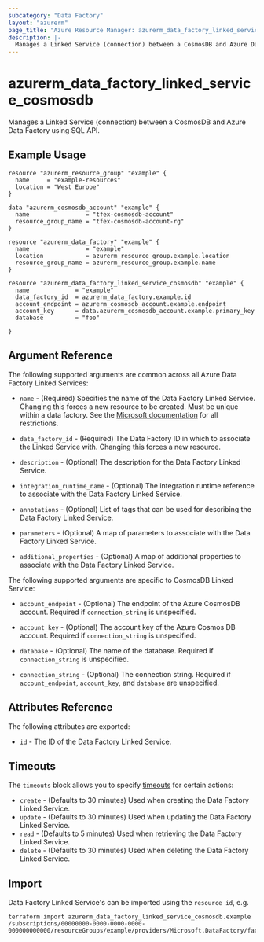 ```yaml
---
subcategory: "Data Factory"
layout: "azurerm"
page_title: "Azure Resource Manager: azurerm_data_factory_linked_service_cosmosdb"
description: |-
  Manages a Linked Service (connection) between a CosmosDB and Azure Data Factory using SQL API.
---
```


# azurerm_data_factory_linked_service_cosmosdb

Manages a Linked Service (connection) between a CosmosDB and Azure Data Factory using SQL API.


## Example Usage

```hcl
resource "azurerm_resource_group" "example" {
  name     = "example-resources"
  location = "West Europe"
}

data "azurerm_cosmosdb_account" "example" {
  name                = "tfex-cosmosdb-account"
  resource_group_name = "tfex-cosmosdb-account-rg"
}

resource "azurerm_data_factory" "example" {
  name                = "example"
  location            = azurerm_resource_group.example.location
  resource_group_name = azurerm_resource_group.example.name
}

resource "azurerm_data_factory_linked_service_cosmosdb" "example" {
  name             = "example"
  data_factory_id  = azurerm_data_factory.example.id
  account_endpoint = azurerm_cosmosdb_account.example.endpoint
  account_key      = data.azurerm_cosmosdb_account.example.primary_key
  database         = "foo"

}
```

## Argument Reference

The following supported arguments are common across all Azure Data Factory Linked Services:

* `name` - (Required) Specifies the name of the Data Factory Linked Service. Changing this forces a new resource to be created. Must be unique within a data
  factory. See the [Microsoft documentation](https://docs.microsoft.com/en-us/azure/data-factory/naming-rules) for all restrictions.

* `data_factory_id` - (Required) The Data Factory ID in which to associate the Linked Service with. Changing this forces a new resource.

* `description` - (Optional) The description for the Data Factory Linked Service.

* `integration_runtime_name` - (Optional) The integration runtime reference to associate with the Data Factory Linked Service.

* `annotations` - (Optional) List of tags that can be used for describing the Data Factory Linked Service.

* `parameters` - (Optional) A map of parameters to associate with the Data Factory Linked Service.

* `additional_properties` - (Optional) A map of additional properties to associate with the Data Factory Linked Service.

The following supported arguments are specific to CosmosDB Linked Service:

* `account_endpoint` - (Optional) The endpoint of the Azure CosmosDB account. Required if `connection_string` is unspecified.

* `account_key` - (Optional) The account key of the Azure Cosmos DB account. Required if `connection_string` is unspecified.

* `database` - (Optional) The name of the database. Required if `connection_string` is unspecified.

* `connection_string` - (Optional) The connection string. Required if `account_endpoint`, `account_key`, and `database` are unspecified.

## Attributes Reference

The following attributes are exported:

* `id` - The ID of the Data Factory Linked Service.

## Timeouts

The `timeouts` block allows you to specify [timeouts](https://www.terraform.io/docs/configuration/resources.html#timeouts) for certain actions:

* `create` - (Defaults to 30 minutes) Used when creating the Data Factory Linked Service.
* `update` - (Defaults to 30 minutes) Used when updating the Data Factory Linked Service.
* `read` - (Defaults to 5 minutes) Used when retrieving the Data Factory Linked Service.
* `delete` - (Defaults to 30 minutes) Used when deleting the Data Factory Linked Service.

## Import

Data Factory Linked Service's can be imported using the `resource id`, e.g.

```shell
terraform import azurerm_data_factory_linked_service_cosmosdb.example /subscriptions/00000000-0000-0000-0000-000000000000/resourceGroups/example/providers/Microsoft.DataFactory/factories/example/linkedservices/example
```
